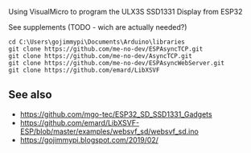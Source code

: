 Using VisualMicro to program the ULX3S SSD1331 Display from ESP32

See supplements (TODO - wich are actually needed?)
```
cd C:\Users\gojimmypi\Documents\Arduino\libraries
git clone https://github.com/me-no-dev/ESPAsyncTCP.git
git clone https://github.com/me-no-dev/AsyncTCP.git
git clone https://github.com/me-no-dev/ESPAsyncWebServer.git
git clone https://github.com/emard/LibXSVF

```

## See also
* https://github.com/mgo-tec/ESP32_SD_SSD1331_Gadgets
* https://github.com/emard/LibXSVF-ESP/blob/master/examples/websvf_sd/websvf_sd.ino
* https://gojimmypi.blogspot.com/2019/02/
